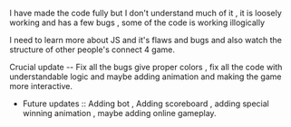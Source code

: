 I have made the code fully but I don't understand much of it , it is loosely working and has a few bugs , some of the code is working illogically

I need to learn more about JS and it's flaws and bugs and also watch the structure of other people's connect 4 game.



Crucial update -- Fix all the bugs give proper colors , fix all the code with understandable logic and maybe adding animation and making the game 
more interactive.


* Future updates :: Adding bot , Adding scoreboard , adding special winning animation , maybe adding online gameplay.   